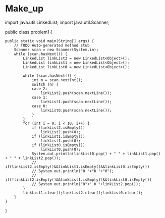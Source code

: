 # Make_up
import java.util.LinkedList;
import java.util.Scanner;

public class problem1 {

	public static void main(String[] args) {
		// TODO Auto-generated method stub
		Scanner scan = new Scanner(System.in);
		while (scan.hasNext()) {
			LinkedList linkList2 = new LinkedList<Object>();
			LinkedList linkList1 = new LinkedList<Object>();
			LinkedList linkList0 = new LinkedList<Object>();

			while (scan.hasNext()) {
				int n = scan.nextInt();
				switch (n) {
				case 2:
					linkList2.push(scan.nextLine());
				case 1:
					linkList1.push(scan.nextLine());
				case 0:
					linkList0.push(scan.nextLine());
				}
			}
			for (int i = 0; i < 10; i++) {
				if (linkList2.isEmpty())
					linkList2.push(0);
				if (linkList1.isEmpty())
					linkList1.push(0);
				if (linkList0.isEmpty())
					linkList0.push(0);
				System.out.println(linkList0.pop() + " " + linkList1.pop() + " " + linkList2.pop());
				// if(linkList2.isEmpty()&&linkList1.isEmpty()&&linkList0.isEmpty())
				// System.out.println("0 "+"0 "+"0");
				// if(!linkList2.isEmpty()&&linkList1.isEmpty()&&linkList0.isEmpty())
				// System.out.println("0"+" 0 "+linkList2.pop());
			}
			linkList1.clear();linkList2.clear();linkList0.clear();
		}
	}
}
